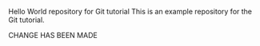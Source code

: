 Hello World repository for Git tutorial
This is an example repository for the Git tutorial.


CHANGE HAS BEEN MADE
